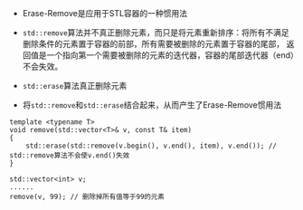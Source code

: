 - Erase-Remove是应用于STL容器的一种惯用法

- `std::remove`算法并不真正删除元素，而只是将元素重新排序：将所有不满足删除条件的元素置于容器的前部，所有需要被删除的元素置于容器的尾部，
返回值是一个指向第一个需要被删除的元素的迭代器，容器的尾部迭代器（end）不会失效。

- `std::erase`算法真正删除元素

- 将`std::remove`和`std::erase`结合起来，从而产生了Erase-Remove惯用法
```
template <typename T>
void remove(std::vector<T>& v, const T& item)
{
    std::erase(std::remove(v.begin(), v.end(), item), v.end()); // std::remove算法不会使v.end()失效
}

std::vector<int> v;
......
remove(v, 99); // 删除掉所有值等于99的元素
```
